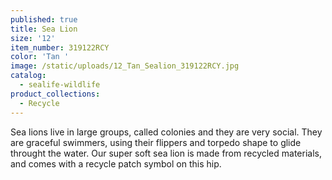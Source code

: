 ```yaml
---
published: true
title: Sea Lion
size: '12'
item_number: 319122RCY
color: 'Tan '
image: /static/uploads/12_Tan_Sealion_319122RCY.jpg
catalog:
  - sealife-wildlife
product_collections:
  - Recycle
---
```

Sea lions live in large groups, called colonies and they are very social. They are graceful swimmers, using their flippers and torpedo shape to glide throught the water. Our super soft sea lion is made from recycled materials, and comes with a recycle patch symbol on this hip.

